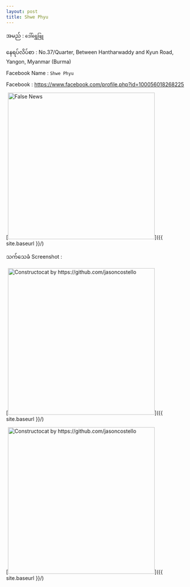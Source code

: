 ```yaml
---
layout: post
title: Shwe Phyu
---
```

အမည် : ```ဒေါ်ရွှေဖြူ```
<!--more-->
နေရပ်လိပ်စာ : No.37/Quarter, Between Hantharwaddy and Kyun Road, Yangon, Myanmar (Burma)

Facebook Name : ```Shwe Phyu```

Facebook : https://www.facebook.com/profile.php?id=100056018268225

[<img src="https://scontent-mrs2-2.xx.fbcdn.net/v/t1.0-9/152546943_205647981312476_8239139935288692293_n.jpg?_nc_cat=102&ccb=3&_nc_sid=09cbfe&_nc_ohc=4R8WSV3GPq4AX-4Qyc-&_nc_oc=AQnIsgu9Fn8tWoNAcp1xTUbWnZWb06ofT1qkXBPYSUhx6dU_OTAsx0eiYyROneAWqoQ&_nc_ht=scontent-mrs2-2.xx&oh=15222eb25a12f0a19d79f107e6be769a&oe=605D3506" alt="False News" style="width: 400px;"/>]({{ site.baseurl }}/)


သက်သေခံ Screenshot :

[<img src="{{ site.baseurl }}/images/accessDenied.png" alt="Constructocat by https://github.com/jasoncostello" style="width: 400px;"/>]({{ site.baseurl }}/)


[<img src="{{ site.baseurl }}/images/accessDenied.png" alt="Constructocat by https://github.com/jasoncostello" style="width: 400px;"/>]({{ site.baseurl }}/)

